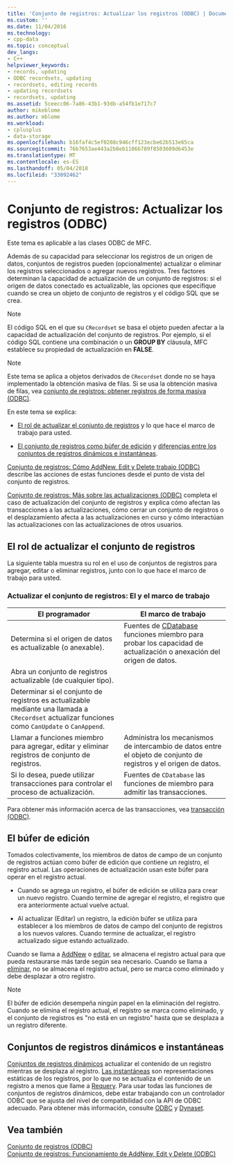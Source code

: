 ```yaml
---
title: 'Conjunto de registros: Actualizar los registros (ODBC) | Documentos de Microsoft'
ms.custom: ''
ms.date: 11/04/2016
ms.technology:
- cpp-data
ms.topic: conceptual
dev_langs:
- C++
helpviewer_keywords:
- records, updating
- ODBC recordsets, updating
- recordsets, editing records
- updating recordsets
- recordsets, updating
ms.assetid: 5ceecc06-7a86-43b1-93db-a54fb1e717c7
author: mikeblome
ms.author: mblome
ms.workload:
- cplusplus
- data-storage
ms.openlocfilehash: b16faf4c5ef0208c946cff123ecbe62b513e65ca
ms.sourcegitcommit: 76b7653ae443a2b8eb1186b789f8503609d6453e
ms.translationtype: MT
ms.contentlocale: es-ES
ms.lasthandoff: 05/04/2018
ms.locfileid: "33092462"
---
```

# <a name="recordset-how-recordsets-update-records-odbc"></a>Conjunto de registros: Actualizar los registros (ODBC)
Este tema es aplicable a las clases ODBC de MFC.  
  
 Además de su capacidad para seleccionar los registros de un origen de datos, conjuntos de registros pueden (opcionalmente) actualizar o eliminar los registros seleccionados o agregar nuevos registros. Tres factores determinan la capacidad de actualización de un conjunto de registros: si el origen de datos conectado es actualizable, las opciones que especifique cuando se crea un objeto de conjunto de registros y el código SQL que se crea.  
  
> [!NOTE]
>  El código SQL en el que su `CRecordset` se basa el objeto pueden afectar a la capacidad de actualización del conjunto de registros. Por ejemplo, si el código SQL contiene una combinación o un **GROUP BY** cláusula, MFC establece su propiedad de actualización en **FALSE**.  
  
> [!NOTE]
>  Este tema se aplica a objetos derivados de `CRecordset` donde no se haya implementado la obtención masiva de filas. Si se usa la obtención masiva de filas, vea [conjunto de registros: obtener registros de forma masiva (ODBC)](../../data/odbc/recordset-fetching-records-in-bulk-odbc.md).  
  
 En este tema se explica:  
  
-   [El rol de actualizar el conjunto de registros](#_core_your_role_in_recordset_updating) y lo que hace el marco de trabajo para usted.  
  
-   [El conjunto de registros como búfer de edición](#_core_the_edit_buffer) y [diferencias entre los conjuntos de registros dinámicos e instantáneas](#_core_dynasets_and_snapshots).  
  
 [Conjunto de registros: Cómo AddNew, Edit y Delete trabajo (ODBC)](../../data/odbc/recordset-how-addnew-edit-and-delete-work-odbc.md) describe las acciones de estas funciones desde el punto de vista del conjunto de registros.  
  
 [Conjunto de registros: Más sobre las actualizaciones (ODBC)](../../data/odbc/recordset-more-about-updates-odbc.md) completa el caso de actualización del conjunto de registros y explica cómo afectan las transacciones a las actualizaciones, cómo cerrar un conjunto de registros o el desplazamiento afecta a las actualizaciones en curso y cómo interactúan las actualizaciones con las actualizaciones de otros usuarios.  
  
##  <a name="_core_your_role_in_recordset_updating"></a> El rol de actualizar el conjunto de registros  
 La siguiente tabla muestra su rol en el uso de conjuntos de registros para agregar, editar o eliminar registros, junto con lo que hace el marco de trabajo para usted.  
  
### <a name="recordset-updating-you-and-the-framework"></a>Actualizar el conjunto de registros: El y el marco de trabajo  
  
|El programador|El marco de trabajo|  
|---------|-------------------|  
|Determina si el origen de datos es actualizable (o anexable).|Fuentes de [CDatabase](../../mfc/reference/cdatabase-class.md) funciones miembro para probar los capacidad de actualización o anexación del origen de datos.|  
|Abra un conjunto de registros actualizable (de cualquier tipo).||  
|Determinar si el conjunto de registros es actualizable mediante una llamada a `CRecordset` actualizar funciones como `CanUpdate` o `CanAppend`.||  
|Llamar a funciones miembro para agregar, editar y eliminar registros de conjunto de registros.|Administra los mecanismos de intercambio de datos entre el objeto de conjunto de registros y el origen de datos.|  
|Si lo desea, puede utilizar transacciones para controlar el proceso de actualización.|Fuentes de `CDatabase` las funciones de miembro para admitir las transacciones.|  
  
 Para obtener más información acerca de las transacciones, vea [transacción (ODBC)](../../data/odbc/transaction-odbc.md).  
  
##  <a name="_core_the_edit_buffer"></a> El búfer de edición  
 Tomados colectivamente, los miembros de datos de campo de un conjunto de registros actúan como búfer de edición que contiene un registro, el registro actual. Las operaciones de actualización usan este búfer para operar en el registro actual.  
  
-   Cuando se agrega un registro, el búfer de edición se utiliza para crear un nuevo registro. Cuando termine de agregar el registro, el registro que era anteriormente actual vuelve actual.  
  
-   Al actualizar (Editar) un registro, la edición búfer se utiliza para establecer a los miembros de datos de campo del conjunto de registros a los nuevos valores. Cuando termine de actualizar, el registro actualizado sigue estando actualizado.  
  
 Cuando se llama a [AddNew](../../mfc/reference/crecordset-class.md#addnew) o [editar](../../mfc/reference/crecordset-class.md#edit), se almacena el registro actual para que pueda restaurarse más tarde según sea necesario. Cuando se llama a [eliminar](../../mfc/reference/crecordset-class.md#delete), no se almacena el registro actual, pero se marca como eliminado y debe desplazar a otro registro.  
  
> [!NOTE]
>  El búfer de edición desempeña ningún papel en la eliminación del registro. Cuando se elimina el registro actual, el registro se marca como eliminado, y el conjunto de registros es "no está en un registro" hasta que se desplaza a un registro diferente.  
  
##  <a name="_core_dynasets_and_snapshots"></a> Conjuntos de registros dinámicos e instantáneas  
 [Conjuntos de registros dinámicos](../../data/odbc/dynaset.md) actualizar el contenido de un registro mientras se desplaza al registro. [Las instantáneas](../../data/odbc/snapshot.md) son representaciones estáticas de los registros, por lo que no se actualiza el contenido de un registro a menos que llame a [Requery](../../mfc/reference/crecordset-class.md#requery). Para usar todas las funciones de conjuntos de registros dinámicos, debe estar trabajando con un controlador ODBC que se ajusta del nivel de compatibilidad con la API de ODBC adecuado. Para obtener más información, consulte [ODBC](../../data/odbc/odbc-basics.md) y [Dynaset](../../data/odbc/dynaset.md).  
  
## <a name="see-also"></a>Vea también  
 [Conjunto de registros (ODBC)](../../data/odbc/recordset-odbc.md)   
 [Conjunto de registros: Funcionamiento de AddNew, Edit y Delete (ODBC)](../../data/odbc/recordset-how-addnew-edit-and-delete-work-odbc.md)